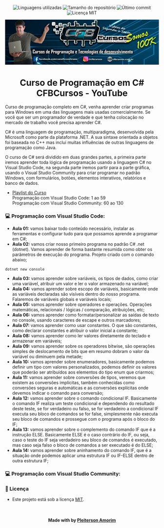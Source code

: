 <!-- Badges session -->
<p align="center">  
  <!-- languages -->
  <img src="https://img.shields.io/github/languages/count/pleiterson/curso-csharp-cfbcursos?style=social" alt="Linguagens utilizadas">
  <!-- repo size -->
  <img src="https://img.shields.io/github/repo-size/Pleiterson/curso-csharp-cfbcursos?style=social" alt="Tamanho do repositório">
  <!-- last commit -->
  <img src="https://img.shields.io/github/last-commit/Pleiterson/curso-csharp-cfbcursos?style=social" alt="Último commit">
  <!-- licence MIT -->
  <img src="https://img.shields.io/github/license/Pleiterson/curso-csharp-cfbcursos?style=social" alt="Licença MIT">
</p>

<!--Banner session-->
<p align="center">
  <img src="./assets/banner.png" alt="CFBCursos" title="CFBCursos">
</p>

<!--About session-->
<h1 align="center">Curso de Programação em C#<br>CFBCursos - YouTube</h1>

Curso de programação completo em C#, venha aprender criar programas para Windows em uma das linguagens mais usadas comercialmente. Se você que ser um programador de verdade e que tenha colocação no mercado de trabalho você precisa aprender C#.

C# é uma linguagem de programação, multiparadigma, desenvolvida pela Microsoft como parte da plataforma .NET. A sua sintaxe orientada a objetos foi baseada no C++ mas inclui muitas influências de outras linguagens de programação como Java.

O curso de C# será dividido em duas grandes partes, a primeira parte iremos aprender toda lógica de programação usando a linguagem C# no Visual Studio Code, na segunda parte iremos partir para a parte gráfica, usando o Visual Studio Community para criar programar no padrão Windows, com formulários, botões, elementos interativos, relatórios e banco de dados.

- [Playlist do Curso](https://www.youtube.com/playlist?list=PLx4x_zx8csUglgKTmgfVFEhWWBQCasNGi)
<br>Programação com Visual Studio Code: 1 ao 59
<br>Programação com Visual Studio Community: 60 ao 130

<!-- Aulas -->
<h3>💻 Programação com Visual Studio Code:</h3>

- **Aula 01:** vamos baixar todo conteúdo necessário, instalar as ferramentas e configurar tudo para que possamos aprende a programar em C#;
- **Aula 02:** vamos criar nosso primeiro programa no padrão C# .net (dotnet). Vamos aprender de forma bastante resumida como obter os parâmetros de execução do programa. Projeto criado com o comando abaixo;
```
dotnet new console
```
- **Aula 03:** vamos aprender sobre variáveis, os tipos de dados, como criar uma variável, atribuir um valor e ler o valor armazenado na variável;
- **Aula 04:** vamos aprender sobre escopo de variáveis, basicamente onde as variáveis declaradas são visíveis dentro do nosso programa. Falaremos de variáveis globais e variáveis locais;
- **Aula 05:** vamos aprender sobre operadores e operações. Operações matemáticas, relacionais / lógicas / comparação, atribuições, etc;
- **Aula 06:** vamos aprender como formatar/personalizar as saídas de texto no console, usando caracteres de escape e outros marcadores;
- **Aula 07:** vamos aprender como usar constantes. O que são constantes, como declarar constantes e atribuir o valor inicial a constante;
- **Aula 08:** vamos aprender como ler valores diretamente do teclado e armazenar em variáveis;
- **Aula 09:** vamos aprender sobre os operadores bitwise, são operações simples de deslocamento de bits que em resumo dobram o valor da variável ou diminuem pela metade;
- **Aula 10:** vamos aprender sobre enumeradores, basicamente podemos definir um tipo com valores personalizados, podemos definir os valores que poderão ser atribuídos aos elementos do tipo enum que criarmos;
- **Aula 11:** vamos aprender sobre conversões de tipos, veremos que existem as conversões implícitas, também conhecidas como conversões seguras e automáticas e as conversões explícitas onde devemos indicar o comando para conversão;
- **Aula 12:** vamos aprender sobre o comando condicional IF. Basicamente o comando IF realiza um teste condicional e dependendo do resultado deste teste, se for verdadeiro ou falso, se for verdadeiro a condicional IF executa seu bloco de comandos se for false, simplesmente não executa seu bloco de comandos e prossegue com o programa após o bloco do IF;
- **Aula 13:** vamos aprender sobre o complemento do comando IF que é a instrução ELSE. Basicamente ELSE é o caso contrário do IF, ou seja, caso o teste do IF seja verdadeiro seu bloco de comandos é executado, mas caso seja falso o bloco de comandos a ser executado é do ELSE;
- **Aula 14:** vamos aprender sobre aninhamento do comando IF, que é a situação onde podemos aplicar uma estrutura IF ou IF-ELSE dentro de outra estrutura IF;

<h3>💻 Programação com Visual Studio Community:</h3>

<!--License session-->
<h3>📝 Licença</h3>

- Este projeto está sob a licença [MIT](./LICENSE).<br>

<!--Bottom session-->
<br><h4 align=center>Made with by <a target="_blank" href="https://pleiterson.vercel.app" >Pleiterson Amorim</a></h4>